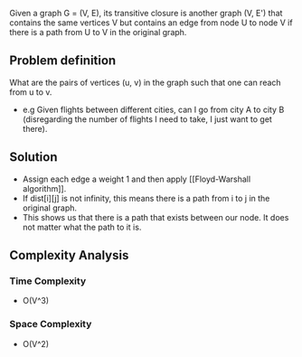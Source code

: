 Given a graph G = (V, E), its transitive closure is another graph (V, E') that contains the same vertices V but contains an edge from node U to node V if there is a path from U to V in the original graph.

## Problem definition

What are the pairs of vertices (u, v) in the graph such that one can reach from u to v.
- e.g Given flights between different cities, can I go from city A to city B (disregarding the number of flights I need to take, I just want to get there).

## Solution

- Assign each edge a weight 1 and then apply [[Floyd-Warshall algorithm]].
- If dist\[i]\[j] is not infinity, this means there is a path from i to j in the original graph. 
- This shows us that there is a path that exists between our node. It does not matter what the path to it is.

## Complexity Analysis

### Time Complexity
- O(V^3)

### Space Complexity
- O(V^2)